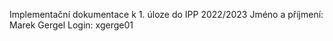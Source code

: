 Implementační dokumentace k 1. úloze do IPP 2022/2023 
Jméno a příjmení: Marek Gergel
Login: xgerge01